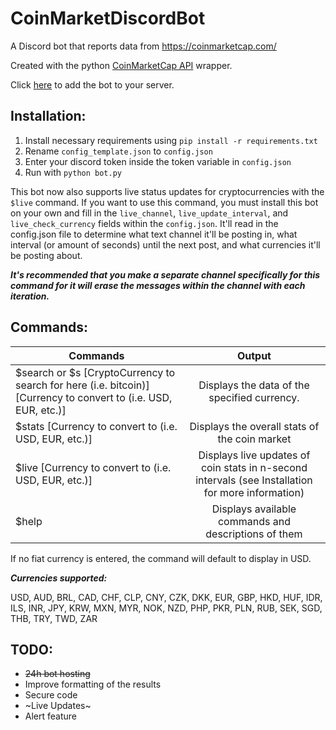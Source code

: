 # CoinMarketDiscordBot
A Discord bot that reports data from https://coinmarketcap.com/

Created with the python [CoinMarketCap API](https://github.com/mrsmn/coinmarketcap-api) wrapper.

Click [here](https://discordapp.com/oauth2/authorize?&client_id=353373501274456065&scope=bot) to add the bot to your server.

## Installation:
1. Install necessary requirements using ```pip install -r requirements.txt```
2. Rename `config_template.json` to `config.json`
3. Enter your discord token inside the token variable in `config.json`
4. Run with ```python bot.py```

This bot now also supports live status updates for cryptocurrencies with the `$live` command. If you want to use this command, you must install this bot on your own and fill in the `live_channel`, `live_update_interval`, and `live_check_currency` fields within the `config.json`. It'll read in the config.json file to determine what text channel it'll be posting in, what interval (or amount of seconds) until the next post, and what currencies it'll be posting about.

***It's recommended that you make a separate channel specifically for this command for it will erase the messages within the channel with each iteration.***

## Commands:
| Commands      | Output        |
| ------------- |:-------------:|
| $search or $s [CryptoCurrency to search for here (i.e. bitcoin)] [Currency to convert to (i.e. USD, EUR, etc.)] | Displays the data of the specified currency. |
| $stats [Currency to convert to (i.e. USD, EUR, etc.)] | Displays the overall stats of the coin market |
| $live [Currency to convert to (i.e. USD, EUR, etc.)] | Displays live updates of coin stats in n-second intervals (see Installation for more information) |
| $help | Displays available commands and descriptions of them |

If no fiat currency is entered, the command will default to display in USD.

***Currencies supported:***

USD, AUD, BRL, CAD, CHF, CLP, CNY, CZK, DKK, EUR, GBP, HKD, HUF, IDR, ILS, INR, JPY, KRW, MXN, MYR, NOK, NZD, PHP, PKR, PLN, RUB, SEK, SGD, THB, TRY, TWD, ZAR

## TODO:

- ~~24h bot hosting~~
- Improve formatting of the results
- Secure code
- ~Live Updates~
- Alert feature
